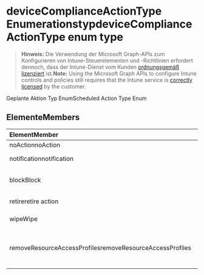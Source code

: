 # <a name="devicecomplianceactiontype-enum-type"></a><span data-ttu-id="5535c-101">deviceComplianceActionType Enumerationstyp</span><span class="sxs-lookup"><span data-stu-id="5535c-101">deviceComplianceActionType enum type</span></span>

> <span data-ttu-id="5535c-102">**Hinweis:** Die Verwendung der Microsoft Graph-APIs zum Konfigurieren von Intune-Steuerelementen und -Richtlinien erfordert dennoch, dass der Intune-Dienst vom Kunden [ordnungsgemäß lizenziert](https://go.microsoft.com/fwlink/?linkid=839381) ist.</span><span class="sxs-lookup"><span data-stu-id="5535c-102">**Note:** Using the Microsoft Graph APIs to configure Intune controls and policies still requires that the Intune service is [correctly licensed](https://go.microsoft.com/fwlink/?linkid=839381) by the customer.</span></span>

<span data-ttu-id="5535c-103">Geplante Aktion Typ Enum</span><span class="sxs-lookup"><span data-stu-id="5535c-103">Scheduled Action Type Enum</span></span>
## <a name="members"></a><span data-ttu-id="5535c-104">Elemente</span><span class="sxs-lookup"><span data-stu-id="5535c-104">Members</span></span>
|<span data-ttu-id="5535c-105">Element</span><span class="sxs-lookup"><span data-stu-id="5535c-105">Member</span></span>|<span data-ttu-id="5535c-106">Wert</span><span class="sxs-lookup"><span data-stu-id="5535c-106">Value</span></span>|<span data-ttu-id="5535c-107">Beschreibung</span><span class="sxs-lookup"><span data-stu-id="5535c-107">Description</span></span>|
|:---|:---|:---|
|<span data-ttu-id="5535c-108">noAction</span><span class="sxs-lookup"><span data-stu-id="5535c-108">noAction</span></span>|<span data-ttu-id="5535c-109">0</span><span class="sxs-lookup"><span data-stu-id="5535c-109">0%</span></span>|<span data-ttu-id="5535c-110">Keine Aktion</span><span class="sxs-lookup"><span data-stu-id="5535c-110">No Action</span></span>|
|<span data-ttu-id="5535c-111">notification</span><span class="sxs-lookup"><span data-stu-id="5535c-111">notification</span></span>|<span data-ttu-id="5535c-112">1</span><span class="sxs-lookup"><span data-stu-id="5535c-112">$1</span></span>|<span data-ttu-id="5535c-113">Benachrichtigung senden</span><span class="sxs-lookup"><span data-stu-id="5535c-113">Send Notification</span></span>|
|<span data-ttu-id="5535c-114">block</span><span class="sxs-lookup"><span data-stu-id="5535c-114">Block</span></span>|<span data-ttu-id="5535c-115">2</span><span class="sxs-lookup"><span data-stu-id="5535c-115">-2</span></span>|<span data-ttu-id="5535c-116">Blockiert das Gerät im AAD</span><span class="sxs-lookup"><span data-stu-id="5535c-116">Block the device in AAD</span></span>|
|<span data-ttu-id="5535c-117">retire</span><span class="sxs-lookup"><span data-stu-id="5535c-117">retire action</span></span>|<span data-ttu-id="5535c-118">3</span><span class="sxs-lookup"><span data-stu-id="5535c-118">-3</span></span>|<span data-ttu-id="5535c-119">Deaktiviert das Gerät</span><span class="sxs-lookup"><span data-stu-id="5535c-119">Retire the device</span></span>|
|<span data-ttu-id="5535c-120">wipe</span><span class="sxs-lookup"><span data-stu-id="5535c-120">Wipe</span></span>|<span data-ttu-id="5535c-121">4</span><span class="sxs-lookup"><span data-stu-id="5535c-121">-4</span></span>|<span data-ttu-id="5535c-122">Setzt das Gerät zurück</span><span class="sxs-lookup"><span data-stu-id="5535c-122">Wipe the device</span></span>|
|<span data-ttu-id="5535c-123">removeResourceAccessProfiles</span><span class="sxs-lookup"><span data-stu-id="5535c-123">removeResourceAccessProfiles</span></span>|<span data-ttu-id="5535c-124">5</span><span class="sxs-lookup"><span data-stu-id="5535c-124">$-5</span></span>|<span data-ttu-id="5535c-125">Entfernt Ressourcen-Zugriffsprofile vom Gerät</span><span class="sxs-lookup"><span data-stu-id="5535c-125">Remove Resource Access Profiles from the device</span></span>|



